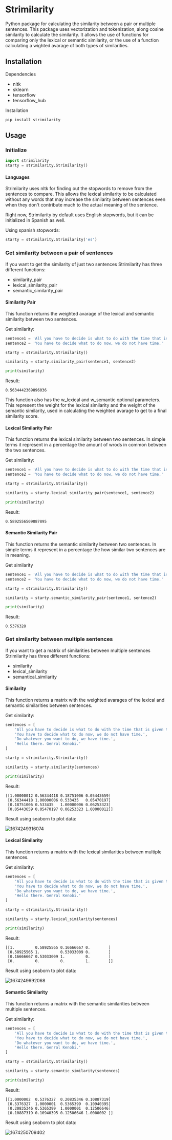 # Strimilarity

Python package for calculating the similarity between a pair or multiple sentences. This package uses vectorization and tokenization, along cosine similarity to calculate the similarity. It allows the use of functions for comparing only the lexical or semantic similarity, or the use of a function calculating a wighted avarage of both types of similarities.

## Installation

Dependencies

* nltk
* sklearn
* tensorflow
* tensorflow_hub

Installation

```
pip install strimilarity
```

## Usage

### Initialize

```python
import strimilarity
starty = strimilarity.Strimilarity()
```

#### Languages

Strimilarity uses nltk for finding out the stopwords to remove from the sentences to compare. This allows the lexical similarity to be calculated without any words that may increase the similarity between sentences even when they don't contribute much to the actual meaning of the sentence.

Right now, Strimilarity by default uses English stopwords, but it can be initialized in Spanish as well.

Using spanish stopwords:

```python
starty = strimilarity.Strimilarity('es')
```

### Get similarity between a pair of sentences

If you want to get the similarity of just two sentences Strimilarity has three different functions:

* similarity_pair
* lexical_similarity_pair
* semantic_similarity_pair

#### Similarity Pair

This function returns the weighted avarage of the lexical and semantic similarity between two sentences.

Get similarity:

```python
sentence1 = 'All you have to decide is what to do with the time that is given to you.'
sentence2 = 'You have to decide what to do now, we do not have time.'

starty = strimilarity.Strimilarity()

similarity = starty.similarity_pair(sentence1, sentence2)

print(similarity)
```

Result:

```
0.5634442369896036
```

This function also has the w_lexical and w_semantic optional parameters. This represent the weight for the lexical similarity and the weight of the semantic similarity, used in calculating the weighted avarage to get to a final similarity score.

#### Lexical Similarity Pair

This function returns the lexical similarity between two sentences. In simple terms it represent in a percentage the amount of wrods in common between the two sentences.

Get similarity:

```python
sentence1 = 'All you have to decide is what to do with the time that is given to you.'
sentence2 = 'You have to decide what to do now, we do not have time.'

starty = strimilarity.Strimilarity()

similarity = starty.lexical_similarity_pair(sentence1, sentence2)

print(similarity)

```

Result:

```
0.5892556509887895
```

#### Semantic Similarity Pair

This function returns the semantic similarity between two sentences. In simple terms it represent in a percentage the how similar two sentences are in meaning.

Get similarity

```python
sentence1 = 'All you have to decide is what to do with the time that is given to you.'
sentence2 = 'You have to decide what to do now, we do not have time.'

starty = strimilarity.Strimilarity()

similarity = starty.semantic_similarity_pair(sentence1, sentence2)

print(similarity)
```

Result:

```
0.5376328
```

### Get similarity between multiple sentences

If you want to get a matrix of similarities between multiple sentences Strimilarity has three different functions:

* similarity
* lexical_similarity
* semantical_similarity

#### Similarity

This function returns a matrix with the weighted avarages of the lexical and semantic similarities between sentences.

Get similarity:

```python
sentences = [
    'All you have to decide is what to do with the time that is given to you.',
    'You have to decide what to do now, we do not have time.',
    'Do whatever you want to do, we have time.',
    'Hello there. Genral Kenobi.'
]

starty = strimilarity.Strimilarity()

similarity = starty.similarity(sentences)

print(similarity)
```

Result:

```
[[1.00000012 0.56344418 0.18751006 0.05443659]
 [0.56344418 1.00000006 0.533435   0.05470197]
 [0.18751006 0.533435   1.00000006 0.06253323]
 [0.05443659 0.05470197 0.06253323 1.00000012]]
```

Result using seaborn to plot data:

![1674249316074](image/README/1674249316074.png)

#### Lexical Similarity

This function returns a matrix with the lexical similarities between multiple sentences. 

Get similarity:

```python
sentences = [
    'All you have to decide is what to do with the time that is given to you.',
    'You have to decide what to do now, we do not have time.',
    'Do whatever you want to do, we have time.',
    'Hello there. Genral Kenobi.'
]

starty = strimilarity.Strimilarity()

similarity = starty.lexical_similarity(sentences)

print(similarity)
```

Result:

```
[[1.         0.58925565 0.16666667 0.        ]
 [0.58925565 1.         0.53033009 0.        ]
 [0.16666667 0.53033009 1.         0.        ]
 [0.         0.         0.         1.        ]]
```

Result using seaborn to plot data:

![1674249692068](image/README/1674249692068.png)

#### Semantic Similarity

This function returns a matrix with the semantic similarities between multiple sentences.

Get similarity:

```python
sentences = [
    'All you have to decide is what to do with the time that is given to you.',
    'You have to decide what to do now, we do not have time.',
    'Do whatever you want to do, we have time.',
    'Hello there. Genral Kenobi.'
]

starty = strimilarity.Strimilarity()

similarity = starty.semantic_similarity(sentences)

print(similarity)
```

Result:

```
[[1.0000002  0.5376327  0.20835346 0.10887319]
 [0.5376327  1.0000001  0.5365399  0.10940395]
 [0.20835346 0.5365399  1.0000001  0.12506646]
 [0.10887319 0.10940395 0.12506646 1.0000002 ]]
```

Result using seaborn to plot data:

![1674250709402](image/README/1674250709402.png)
